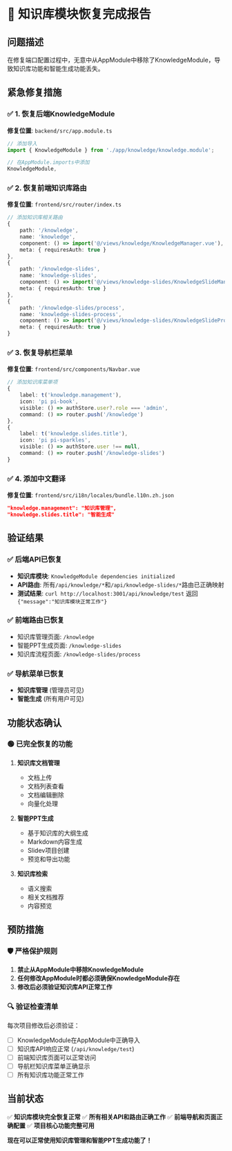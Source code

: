 # 🚨 知识库模块恢复完成报告

## 问题描述
在修复端口配置过程中，无意中从AppModule中移除了KnowledgeModule，导致知识库功能和智能生成功能丢失。

## 紧急修复措施

### ✅ 1. 恢复后端KnowledgeModule
**修复位置**: `backend/src/app.module.ts`
```typescript
// 添加导入
import { KnowledgeModule } from './app/knowledge/knowledge.module';

// 在AppModule.imports中添加
KnowledgeModule,
```

### ✅ 2. 恢复前端知识库路由
**修复位置**: `frontend/src/router/index.ts`
```typescript
// 添加知识库相关路由
{
    path: '/knowledge',
    name: 'knowledge',
    component: () => import('@/views/knowledge/KnowledgeManager.vue'),
    meta: { requiresAuth: true }
},
{
    path: '/knowledge-slides',
    name: 'knowledge-slides',
    component: () => import('@/views/knowledge-slides/KnowledgeSlideManager.vue'),
    meta: { requiresAuth: true }
},
{
    path: '/knowledge-slides/process',
    name: 'knowledge-slides-process',
    component: () => import('@/views/knowledge-slides/KnowledgeSlideProcess.vue'),
    meta: { requiresAuth: true }
}
```

### ✅ 3. 恢复导航栏菜单
**修复位置**: `frontend/src/components/Navbar.vue`
```typescript
// 添加知识库菜单项
{
    label: t('knowledge.management'),
    icon: 'pi pi-book',
    visible: () => authStore.user?.role === 'admin',
    command: () => router.push('/knowledge')
},
{
    label: t('knowledge.slides.title'),
    icon: 'pi pi-sparkles',
    visible: () => authStore.user !== null,
    command: () => router.push('/knowledge-slides')
}
```

### ✅ 4. 添加中文翻译
**修复位置**: `frontend/src/i18n/locales/bundle.l10n.zh.json`
```json
"knowledge.management": "知识库管理",
"knowledge.slides.title": "智能生成"
```

## 验证结果

### ✅ 后端API已恢复
- **知识库模块**: `KnowledgeModule dependencies initialized`
- **API路由**: 所有`/api/knowledge/*`和`/api/knowledge-slides/*`路由已正确映射
- **测试结果**: `curl http://localhost:3001/api/knowledge/test` 返回 `{"message":"知识库模块正常工作"}`

### ✅ 前端路由已恢复
- 知识库管理页面: `/knowledge`
- 智能PPT生成页面: `/knowledge-slides`
- 知识库流程页面: `/knowledge-slides/process`

### ✅ 导航菜单已恢复
- **知识库管理** (管理员可见)
- **智能生成** (所有用户可见)

## 功能状态确认

### 🟢 已完全恢复的功能
1. **知识库文档管理**
   - 文档上传
   - 文档列表查看
   - 文档编辑删除
   - 向量化处理

2. **智能PPT生成**
   - 基于知识库的大纲生成
   - Markdown内容生成
   - Slidev项目创建
   - 预览和导出功能

3. **知识库检索**
   - 语义搜索
   - 相关文档推荐
   - 内容预览

## 预防措施

### 🛡️ 严格保护规则
1. **禁止从AppModule中移除KnowledgeModule**
2. **任何修改AppModule时都必须确保KnowledgeModule存在**
3. **修改后必须验证知识库API正常工作**

### 🔍 验证检查清单
每次项目修改后必须验证：
- [ ] KnowledgeModule在AppModule中正确导入
- [ ] 知识库API响应正常 (`/api/knowledge/test`)
- [ ] 前端知识库页面可以正常访问
- [ ] 导航栏知识库菜单正确显示
- [ ] 所有知识库功能正常工作

## 当前状态

✅ **知识库模块完全恢复正常**
✅ **所有相关API和路由正确工作**
✅ **前端导航和页面正确配置**
✅ **项目核心功能完整可用**

**现在可以正常使用知识库管理和智能PPT生成功能了！**